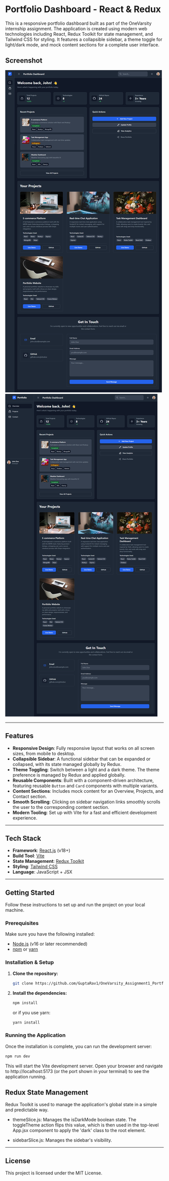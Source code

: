 # Portfolio Dashboard - React & Redux

This is a responsive portfolio dashboard built as part of the OneVarsity internship assignment. The application is created using modern web technologies including React, Redux Toolkit for state management, and Tailwind CSS for styling. It features a collapsible sidebar, a theme toggle for light/dark mode, and mock content sections for a complete user interface.

## Screenshot

![alt text](/public/image.png)
![alt text](/public/image-1.png)


---

## Features

-   **Responsive Design**: Fully responsive layout that works on all screen sizes, from mobile to desktop.
-   **Collapsible Sidebar**: A functional sidebar that can be expanded or collapsed, with its state managed globally by Redux.
-   **Theme Toggling**: Switch between a light and a dark theme. The theme preference is managed by Redux and applied globally.
-   **Reusable Components**: Built with a component-driven architecture, featuring reusable `Button` and `Card` components with multiple variants.
-   **Content Sections**: Includes mock content for an Overview, Projects, and Contact section.
-   **Smooth Scrolling**: Clicking on sidebar navigation links smoothly scrolls the user to the corresponding content section.
-   **Modern Tooling**: Set up with Vite for a fast and efficient development experience.

---

## Tech Stack

-   **Framework**: [React.js](https://reactjs.org/) (v18+)
-   **Build Tool**: [Vite](https://vitejs.dev/)
-   **State Management**: [Redux Toolkit](https://redux-toolkit.js.org/)
-   **Styling**: [Tailwind CSS](https://tailwindcss.com/)
-   **Language**: JavaScript + JSX

---

## Getting Started

Follow these instructions to set up and run the project on your local machine.

### Prerequisites

Make sure you have the following installed:
-   [Node.js](https://nodejs.org/en/) (v16 or later recommended)
-   [npm](https://www.npmjs.com/) or [yarn](https://yarnpkg.com/)

### Installation & Setup

1.  **Clone the repository:**
    ```bash
    git clone https://github.com/GuptaRav1/OneVarsity_Assignment1_Portfolio_Dashboard.git
    ```

2.  **Install the dependencies:**
    ```bash
    npm install
    ```
    or if you use yarn:
    ```bash
    yarn install
    ```

### Running the Application

Once the installation is complete, you can run the development server:

```bash
npm run dev
```

This will start the Vite development server. Open your browser and navigate to http://localhost:5173 (or the port shown in your terminal) to see the application running.

## Redux State Management
Redux Toolkit is used to manage the application's global state in a simple and predictable way.

- themeSlice.js: Manages the isDarkMode boolean state. The toggleTheme action flips this value, which is then used in the top-level App.jsx component to apply the 'dark' class to the root element.

- sidebarSlice.js: Manages the sidebar's visibility.

---

## License
This project is licensed under the MIT License.
